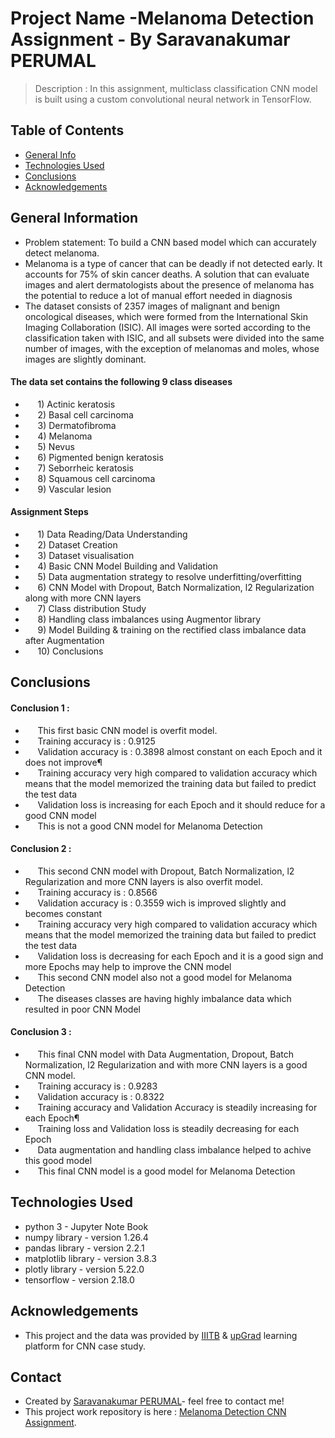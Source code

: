 # Project Name -Melanoma Detection Assignment -   By Saravanakumar PERUMAL
> Description : 
    In this assignment, multiclass classification CNN model is built using a custom convolutional neural network in TensorFlow. 
## Table of Contents
* [General Info](#general-information)
* [Technologies Used](#technologies-used)
* [Conclusions](#conclusions)
* [Acknowledgements](#acknowledgements)

## General Information

- Problem statement: To build a CNN based model which can accurately detect melanoma. 
- Melanoma is a type of cancer that can be deadly if not detected early. It accounts for 75% of skin cancer deaths. A solution that can evaluate images and alert dermatologists about the presence of melanoma has the potential to reduce a lot of manual effort needed in diagnosis
- The dataset consists of 2357 images of malignant and benign oncological diseases, which were formed from the International Skin Imaging Collaboration (ISIC). All images were sorted according to the classification taken with ISIC, and all subsets were divided into the same number of images, with the exception of melanomas and moles, whose images are slightly dominant.
####  The data set contains the following 9 class diseases
- &nbsp;&nbsp;&nbsp;&nbsp;  1) Actinic keratosis
- &nbsp;&nbsp;&nbsp;&nbsp;  2) Basal cell carcinoma
- &nbsp;&nbsp;&nbsp;&nbsp;  3) Dermatofibroma
- &nbsp;&nbsp;&nbsp;&nbsp;  4) Melanoma
- &nbsp;&nbsp;&nbsp;&nbsp;  5) Nevus
- &nbsp;&nbsp;&nbsp;&nbsp;  6) Pigmented benign keratosis
- &nbsp;&nbsp;&nbsp;&nbsp;  7) Seborrheic keratosis
- &nbsp;&nbsp;&nbsp;&nbsp;  8) Squamous cell carcinoma
- &nbsp;&nbsp;&nbsp;&nbsp;  9) Vascular lesion
####  Assignment Steps 
- &nbsp;&nbsp;&nbsp;&nbsp; 1) Data Reading/Data Understanding 
- &nbsp;&nbsp;&nbsp;&nbsp; 2) Dataset Creation
- &nbsp;&nbsp;&nbsp;&nbsp; 3) Dataset visualisation
- &nbsp;&nbsp;&nbsp;&nbsp; 4) Basic CNN Model Building and Validation
- &nbsp;&nbsp;&nbsp;&nbsp; 5) Data augmentation strategy to resolve underfitting/overfitting 
- &nbsp;&nbsp;&nbsp;&nbsp; 6) CNN Model with Dropout, Batch Normalization, l2 Regularization along with more CNN layers
- &nbsp;&nbsp;&nbsp;&nbsp; 7) Class distribution Study
- &nbsp;&nbsp;&nbsp;&nbsp; 8) Handling class imbalances using  Augmentor library
- &nbsp;&nbsp;&nbsp;&nbsp; 9) Model Building & training on the rectified class imbalance data after Augmentation
- &nbsp;&nbsp;&nbsp;&nbsp;  10) Conclusions


## Conclusions
#### Conclusion 1 :
- &nbsp;&nbsp;&nbsp;&nbsp;    This first basic CNN model is overfit model.
- &nbsp;&nbsp;&nbsp;&nbsp;    Training accuracy is : 0.9125
- &nbsp;&nbsp;&nbsp;&nbsp;    Validation accuracy is : 0.3898 almost constant on each Epoch and it does not improve¶
- &nbsp;&nbsp;&nbsp;&nbsp;    Training accuracy very high compared to validation accuracy which means that the model memorized the training data but failed to predict the test data
- &nbsp;&nbsp;&nbsp;&nbsp;    Validation loss is increasing for each Epoch and it should reduce for a good CNN model
- &nbsp;&nbsp;&nbsp;&nbsp;    This is not a good CNN model for Melanoma Detection
#### Conclusion 2 :
- &nbsp;&nbsp;&nbsp;&nbsp;   This second CNN model with Dropout, Batch Normalization, l2 Regularization and more CNN layers is also overfit model.
- &nbsp;&nbsp;&nbsp;&nbsp;   Training accuracy is : 0.8566
- &nbsp;&nbsp;&nbsp;&nbsp;   Validation accuracy is : 0.3559 wich is improved slightly and becomes constant
- &nbsp;&nbsp;&nbsp;&nbsp;   Training accuracy very high compared to validation accuracy which means that the model memorized the training data but failed to predict the test data
- &nbsp;&nbsp;&nbsp;&nbsp;   Validation loss is decreasing for each Epoch and it is a good sign and more Epochs may help to improve the CNN model
- &nbsp;&nbsp;&nbsp;&nbsp;   This second CNN model also not a good model for Melanoma Detection
- &nbsp;&nbsp;&nbsp;&nbsp;   The diseases classes are having highly imbalance data which resulted in poor CNN Model
#### Conclusion 3 :
- &nbsp;&nbsp;&nbsp;&nbsp;    This final CNN model with Data Augmentation, Dropout, Batch Normalization, l2 Regularization and with more CNN layers is a good CNN model.
- &nbsp;&nbsp;&nbsp;&nbsp;    Training accuracy is : 0.9283
- &nbsp;&nbsp;&nbsp;&nbsp;    Validation accuracy is : 0.8322
- &nbsp;&nbsp;&nbsp;&nbsp;    Training accuracy and Validation Accuracy is steadily increasing for each Epoch¶
- &nbsp;&nbsp;&nbsp;&nbsp;    Training loss and Validation loss is steadily decreasing for each Epoch
- &nbsp;&nbsp;&nbsp;&nbsp;    Data augmentation and handling class imbalance helped to achive this good model
- &nbsp;&nbsp;&nbsp;&nbsp;    This final CNN model is a good model for Melanoma Detection

## Technologies Used
- python 3 - Jupyter Note Book
- numpy library - version 1.26.4
- pandas library - version 2.2.1
- matplotlib library - version 3.8.3
- plotly library - version 5.22.0
- tensorflow - version 2.18.0
## Acknowledgements

- This project and the data was provided by [IIITB](https://www.iiitb.ac.in/) & [upGrad](https://www.upgrad.com/) learning platform for CNN case study.


## Contact
- Created by [Saravanakumar PERUMAL](https://github.com/Saravana2u/)- feel free to contact me!
- This project work repository is here : [Melanoma Detection CNN Assignment](https://github.com/Saravana2u/MelanomaDetectionAssignment).
